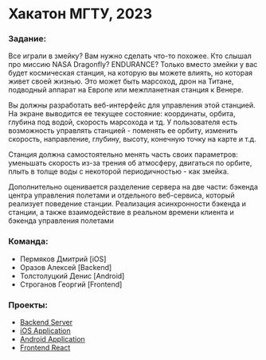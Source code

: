 # Хакатон МГТУ, 2023
### Задание:
Все играли в змейку? Вам нужно сделать что-то похожее. Кто слышал про миссию
NASA Dragonfly? ENDURANCE? Только вместо змейки у вас будет космическая станция, на которую вы можете влиять, но которая живет своей жизнью. Это может быть марсоход, дрон на Титане, подводный аппарат на Европе или межпланетная станция к Венере.

Вы должны разработать веб-интерфейс для управления этой станцией. На экране выводится ее текущее состояние: координаты, орбита, глубина под водой, скорость марсохода и тд. У пользователя есть возможность управлять станцией - поменять ее орбиту, изменить скорость, направление, глубину, высоту, конечную точку на карте и т.д.

Станция должна самостоятельно менять часть своих параметров: уменьшать скорость из-за трения об атмосферу, двигаться по орбите, плыть в толще воды с некоторой периодичностью - как змейка.

Дополнительно оценивается разделение сервера на две части: бэкенда центра управления полетами и отдельного веб-сервиса, который реализует поведение станции. Реализация асинхронности бэкенда и станции, а также взаимодействие в реальном времени клиента и бэкенда управления полетами

### Команда:
- Пермяков Дмитрий [iOS]
- Оразов Алексей [Backend]
- Толстолуцкий Денис [Android]
- Строганов Георгий [Frontend]

### Проекты:
- [Backend Server](https://github.com/BestOfBests/hackathon-2023-backend)
- [iOS Application](https://github.com/BestOfBests/MissionControlCenterInterfaceIOS)
- [Android Application](https://github.com/BestOfBests/MissionControlCenterInterfaceAndroid)
- [Frontend React](https://github.com/BestOfBests/frontend-on-react)
